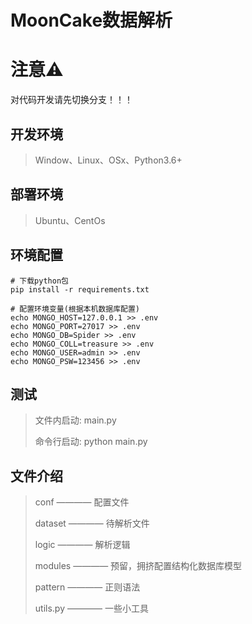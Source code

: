 # MoonCake数据解析

# **注意⚠️**
对代码开发请先切换分支！！！

## 开发环境
> Window、Linux、OSx、Python3.6+

## 部署环境
> Ubuntu、CentOs

## 环境配置
```shell
# 下载python包
pip install -r requirements.txt

# 配置环境变量(根据本机数据库配置)
echo MONGO_HOST=127.0.0.1 >> .env
echo MONGO_PORT=27017 >> .env
echo MONGO_DB=Spider >> .env
echo MONGO_COLL=treasure >> .env
echo MONGO_USER=admin >> .env
echo MONGO_PSW=123456 >> .env
```

## 测试
> 文件内启动: main.py
> 
> 命令行启动: python main.py

## 文件介绍
> conf ———— 配置文件
> 
> dataset  ———— 待解析文件
> 
> logic   ———— 解析逻辑
> 
> modules   ———— 预留，拥挤配置结构化数据库模型
> 
> pattern  ———— 正则语法
> 
> utils.py   ———— 一些小工具
